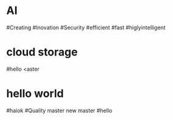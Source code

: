 # AI
#Creating
#Inovation
#Security
#efficient
#fast
#higlyintelligent
# cloud storage
#hello
<aster
# hello world
#haiok
#Quality
master
new master
#hello
